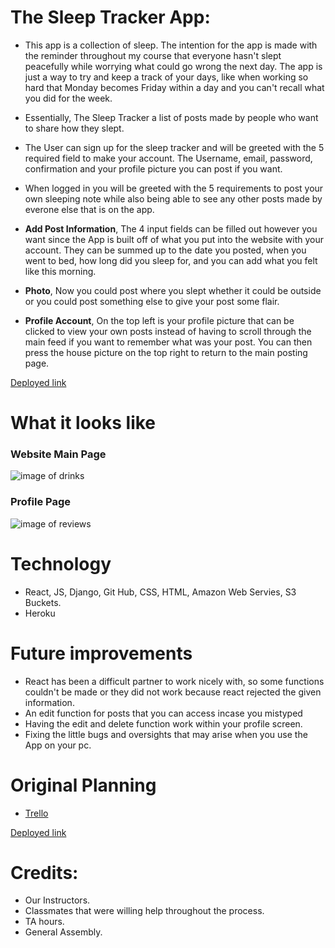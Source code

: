 # The Sleep Tracker App:
* This app is a collection of sleep. The intention for the app is made with the reminder throughout my course that everyone hasn't slept peacefully while worrying what could go wrong the next day. The app is just a way to try and keep a track of your days, like when working so hard that Monday becomes Friday within a day and you can't recall what you did for the week.
* Essentially, The Sleep Tracker a list of posts made by people who want to share how they slept. 
* The User can sign up for the sleep tracker and will be greeted with the 5 required field to make your account. The Username, email, password, confirmation and your profile picture you can post if you want.

* When logged in you will be greeted with the 5 requirements to post your own sleeping note while also being able to see any other posts made by everone else that is on the app.

* **Add Post Information**, The 4 input fields can be filled out however you want since the App
is built off of what you put into the website with your account. They can be summed up to the date you posted, when you went to bed, how long did you sleep for, and you can add what you felt like this morning.
* **Photo**, Now you could post where you slept whether it could be outside or you could post something else to give your post some flair.
* **Profile Account**, On the top left is your profile picture that can be clicked to view your own posts instead of having to scroll through the main feed if you want to remember what was your post. You can then press the house picture on the top right to return to the main posting page.

[Deployed link](https://sleeptracker8.herokuapp.com/)

# What it looks like

### Website Main Page
![image of drinks](https://imgur.com/EOsLKoI.png)

### Profile Page
![image of reviews](https://imgur.com/EOsLKoI.png)

# Technology
* React, JS, Django, Git Hub, CSS, HTML, Amazon Web Servies, S3 Buckets. 
* Heroku

# Future improvements
* React has been a difficult partner to work nicely with, so some functions couldn't be made or they did not work because react rejected the given information.
* An edit function for posts that you can access incase you mistyped
* Having the edit and delete function work within your profile screen.
* Fixing the little bugs and oversights that may arise when you use the App on your pc.

# Original Planning
* [Trello](https://trello.com/b/dmSZowyO/project-4)

[Deployed link](https://sleeptracker8.herokuapp.com/)

# Credits:
* Our Instructors.
* Classmates that were willing help throughout the process.
* TA hours.
* General Assembly.
